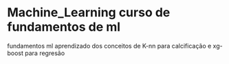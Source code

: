 # Machine_Learning curso de fundamentos de ml 
fundamentos ml aprendizado dos conceitos de K-nn para calcificação e xg-boost para regresão 
